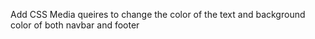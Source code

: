 Add CSS Media queires to change the color of the text and background color of both navbar and footer
